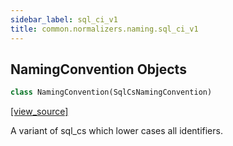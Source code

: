 ```yaml
---
sidebar_label: sql_ci_v1
title: common.normalizers.naming.sql_ci_v1
---
```


## NamingConvention Objects

```python
class NamingConvention(SqlCsNamingConvention)
```

[[view_source]](https://github.com/dlt-hub/dlt/blob/9857029af018a582dd24da4070562f58bb7e9fc5/dlt/common/normalizers/naming/sql_ci_v1.py#L4)

A variant of sql_cs which lower cases all identifiers.

